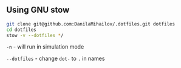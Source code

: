 ## Using GNU stow

```sh
git clone git@github.com:DanilaMihailov/.dotfiles.git dotfiles
cd dotfiles
stow -v --dotfiles */
```

`-n` - will run in simulation mode

`--dotfiles` - change `dot-` to `.` in names
